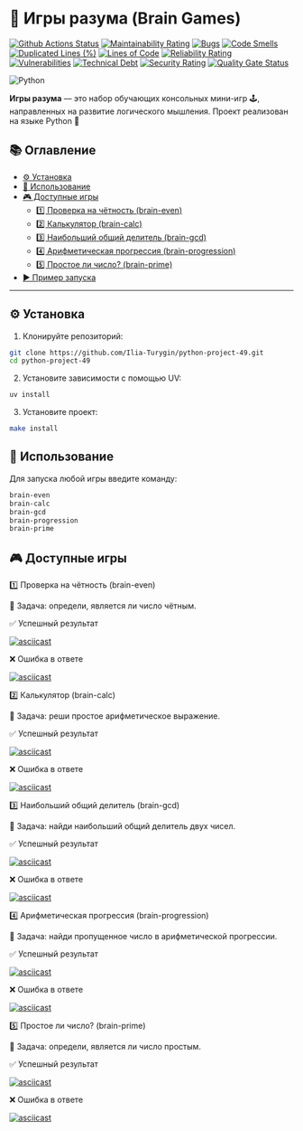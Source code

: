 # 🧠 Игры разума (Brain Games)


[![Github Actions Status](https://github.com/hexlet-boilerplates/python-package/workflows/Python%20CI/badge.svg)](https://github.com/hexlet-boilerplates/python-package/actions)
[![Maintainability Rating](https://sonarcloud.io/api/project_badges/measure?project=hexlet-boilerplates_python-package&metric=sqale_rating)](https://sonarcloud.io/summary/new_code?id=hexlet-boilerplates_python-package)
[![Bugs](https://sonarcloud.io/api/project_badges/measure?project=Ilia-Turygin_python-project-49&metric=bugs)](https://sonarcloud.io/summary/new_code?id=Ilia-Turygin_python-project-49)
[![Code Smells](https://sonarcloud.io/api/project_badges/measure?project=Ilia-Turygin_python-project-49&metric=code_smells)](https://sonarcloud.io/summary/new_code?id=Ilia-Turygin_python-project-49)
[![Duplicated Lines (%)](https://sonarcloud.io/api/project_badges/measure?project=Ilia-Turygin_python-project-49&metric=duplicated_lines_density)](https://sonarcloud.io/summary/new_code?id=Ilia-Turygin_python-project-49)
[![Lines of Code](https://sonarcloud.io/api/project_badges/measure?project=Ilia-Turygin_python-project-49&metric=ncloc)](https://sonarcloud.io/summary/new_code?id=Ilia-Turygin_python-project-49)
[![Reliability Rating](https://sonarcloud.io/api/project_badges/measure?project=Ilia-Turygin_python-project-49&metric=reliability_rating)](https://sonarcloud.io/summary/new_code?id=Ilia-Turygin_python-project-49)
[![Vulnerabilities](https://sonarcloud.io/api/project_badges/measure?project=Ilia-Turygin_python-project-49&metric=vulnerabilities)](https://sonarcloud.io/summary/new_code?id=Ilia-Turygin_python-project-49)
[![Technical Debt](https://sonarcloud.io/api/project_badges/measure?project=Ilia-Turygin_python-project-49&metric=sqale_index)](https://sonarcloud.io/summary/new_code?id=Ilia-Turygin_python-project-49)
[![Security Rating](https://sonarcloud.io/api/project_badges/measure?project=Ilia-Turygin_python-project-49&metric=security_rating)](https://sonarcloud.io/summary/new_code?id=Ilia-Turygin_python-project-49)
[![Quality Gate Status](https://sonarcloud.io/api/project_badges/measure?project=Ilia-Turygin_python-project-49&metric=alert_status)](https://sonarcloud.io/summary/new_code?id=Ilia-Turygin_python-project-49)


![Python](https://img.shields.io/badge/Python-3.11%2B-blue)



**Игры разума** — это набор обучающих консольных мини-игр 🕹️, направленных на развитие логического мышления. Проект реализован на языке Python 🐍 

## 📚 Оглавление

- [⚙️ Установка](#-установка)
- [🚀 Использование](#-Использование)
- [🎮 Доступные игры](#-доступные-игры)
  - [1️⃣ Проверка на чётность (brain-even)](#1️⃣-проверка-на-чётность-brain-even)
  - [2️⃣ Калькулятор (brain-calc)](#2️⃣-калькулятор-brain-calc)
  - [3️⃣ Наибольший общий делитель (brain-gcd)](#3️⃣-наибольший-общий-делитель-brain-gcd)
  - [4️⃣ Арифметическая прогрессия (brain-progression)](#4️⃣-арифметическая-прогрессия-brain-progression)
  - [5️⃣ Простое ли число? (brain-prime)](#5️⃣-простое-ли-число-brain-prime)
- [▶️ Пример запуска](#️-пример-запуска)


---

## ⚙️ Установка

1. Клонируйте репозиторий:
```bash
git clone https://github.com/Ilia-Turygin/python-project-49.git
cd python-project-49
```

2. Установите зависимости с помощью UV:
   
```bash
uv install
```

3. Установите проект:
   
```bash
make install
```

## 🚀 Использование

Для запуска любой игры введите команду:
```bash
brain-even
brain-calc
brain-gcd
brain-progression
brain-prime
```

## 🎮 Доступные игры

1️⃣ Проверка на чётность (brain-even)

🧩 Задача: определи, является ли число чётным.

✅ Успешный результат

[![asciicast](https://asciinema.org/a/oXEB3XDDVeD6emf4pGyrv5iwA.svg)](https://asciinema.org/a/oXEB3XDDVeD6emf4pGyrv5iwA)

❌ Ошибка в ответе

[![asciicast](https://asciinema.org/a/gnQbmNeFm6meZ40KTuj93zyBk.svg)](https://asciinema.org/a/gnQbmNeFm6meZ40KTuj93zyBk)


2️⃣ Калькулятор  (brain-calc)

🧩 Задача: реши простое арифметическое выражение.

✅ Успешный результат

[![asciicast](https://asciinema.org/a/oXEB3XDDVeD6emf4pGyrv5iwA.svg)](https://asciinema.org/a/oXEB3XDDVeD6emf4pGyrv5iwA)

❌ Ошибка в ответе

[![asciicast](https://asciinema.org/a/gnQbmNeFm6meZ40KTuj93zyBk.svg)](https://asciinema.org/a/gnQbmNeFm6meZ40KTuj93zyBk)


3️⃣ Наибольший общий делитель (brain-gcd)

🧩 Задача: найди наибольший общий делитель двух чисел.

✅ Успешный результат

[![asciicast](https://asciinema.org/a/oXEB3XDDVeD6emf4pGyrv5iwA.svg)](https://asciinema.org/a/oXEB3XDDVeD6emf4pGyrv5iwA)

❌ Ошибка в ответе

[![asciicast](https://asciinema.org/a/gnQbmNeFm6meZ40KTuj93zyBk.svg)](https://asciinema.org/a/gnQbmNeFm6meZ40KTuj93zyBk)


4️⃣ Арифметическая прогрессия (brain-progression)

🧩 Задача: найди пропущенное число в арифметической прогрессии.

✅ Успешный результат

[![asciicast](https://asciinema.org/a/oXEB3XDDVeD6emf4pGyrv5iwA.svg)](https://asciinema.org/a/oXEB3XDDVeD6emf4pGyrv5iwA)

❌ Ошибка в ответе

[![asciicast](https://asciinema.org/a/gnQbmNeFm6meZ40KTuj93zyBk.svg)](https://asciinema.org/a/gnQbmNeFm6meZ40KTuj93zyBk)


5️⃣ Простое ли число? (brain-prime)

🧩 Задача: определи, является ли число простым.

✅ Успешный результат

[![asciicast](https://asciinema.org/a/oXEB3XDDVeD6emf4pGyrv5iwA.svg)](https://asciinema.org/a/oXEB3XDDVeD6emf4pGyrv5iwA)

❌ Ошибка в ответе

[![asciicast](https://asciinema.org/a/gnQbmNeFm6meZ40KTuj93zyBk.svg)](https://asciinema.org/a/gnQbmNeFm6meZ40KTuj93zyBk)



